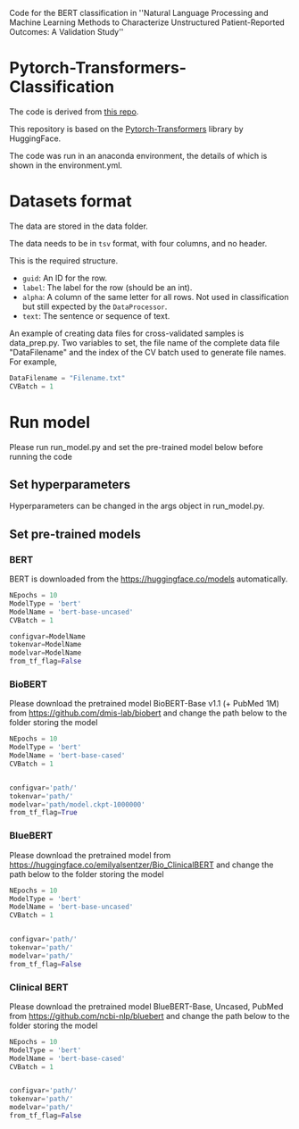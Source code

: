 Code for the BERT classification in ''Natural Language Processing and Machine Learning Methods to Characterize Unstructured Patient-Reported Outcomes: A Validation Study''


# Pytorch-Transformers-Classification

The code is derived from [this repo](https://github.com/ThilinaRajapakse/pytorch-transformers-classification).

This repository is based on the [Pytorch-Transformers](https://github.com/huggingface/pytorch-transformers) library by HuggingFace. 

The code was run in an anaconda environment, the details of which is shown in the environment.yml.


# Datasets format

The data are stored in the data folder.

The data needs to be in `tsv` format, with four columns, and no header.

This is the required structure.

- `guid`: An ID for the row.
- `label`: The label for the row (should be an int).
- `alpha`: A column of the same letter for all rows. Not used in classification but still expected by the `DataProcessor`.
- `text`: The sentence or sequence of text.

An example of creating data files for cross-validated samples is data_prep.py. Two variables to set, the file name of the complete data file "DataFilename" and the index of the CV batch used to generate file names. For example,
```python
DataFilename = "Filename.txt"
CVBatch = 1
```

# Run model

Please run run_model.py and set the pre-trained model below before running the code

## Set hyperparameters

Hyperparameters can be changed in the args object in run_model.py.

## Set pre-trained models


### BERT

BERT is downloaded from the https://huggingface.co/models automatically.

```python
NEpochs = 10
ModelType = 'bert'
ModelName = 'bert-base-uncased'
CVBatch = 1

configvar=ModelName
tokenvar=ModelName
modelvar=ModelName
from_tf_flag=False
```


### BioBERT

Please download the pretrained model BioBERT-Base v1.1 (+ PubMed 1M) from https://github.com/dmis-lab/biobert
and change the path below to the folder storing the model

```python
NEpochs = 10
ModelType = 'bert'
ModelName = 'bert-base-cased'
CVBatch = 1


configvar='path/'
tokenvar='path/'
modelvar='path/model.ckpt-1000000'
from_tf_flag=True
```

### BlueBERT

Please download the pretrained model from https://huggingface.co/emilyalsentzer/Bio_ClinicalBERT and change the path below to the folder storing the model

```python
NEpochs = 10
ModelType = 'bert'
ModelName = 'bert-base-uncased'
CVBatch = 1


configvar='path/'
tokenvar='path/'
modelvar='path/'
from_tf_flag=False
```


### Clinical BERT

Please download the pretrained model BlueBERT-Base, Uncased, PubMed from https://github.com/ncbi-nlp/bluebert and change the path below to the folder storing the model

```python
NEpochs = 10
ModelType = 'bert'
ModelName = 'bert-base-cased'
CVBatch = 1


configvar='path/'
tokenvar='path/'
modelvar='path/'
from_tf_flag=False
```







